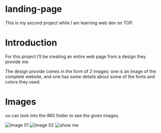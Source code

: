 # landing-page

This is my second project while I am learning web dev on TOP.

# Introduction

For this project I’ll be creating an entire web page from a design they provide me.

The design provide comes in the form of 2 images: one is an image of the complete website, and one has some details about some of the fonts and colors they used.

# Images

ou can look into the IMG folder to see the given images.

![Image 01](../landing-page/img/01.png)
![Image 02](../landing-page/img/02.png)
<img src="../landing-page/img/01.png" alt="show me">
